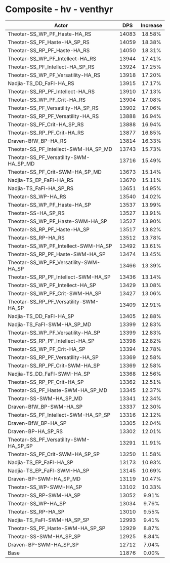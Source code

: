 # Composite - hv - venthyr
| Actor | DPS | Increase |
|---|:---:|:---:|
|Theotar-SS_WP_PF_Haste-HA_RS|14083|18.58%|
|Theotar-SS_PF_Haste-HA_SP_RS|14059|18.38%|
|Theotar-SS_RP_PF_Haste-HA_RS|14050|18.31%|
|Theotar-SS_WP_PF_Intellect-HA_RS|13944|17.41%|
|Theotar-SS_PF_Intellect-HA_SP_RS|13924|17.25%|
|Theotar-SS_WP_PF_Versatility-HA_RS|13918|17.20%|
|Nadjia-TS_DD_FaFl-HA_RS|13915|17.17%|
|Theotar-SS_RP_PF_Intellect-HA_RS|13910|17.13%|
|Theotar-SS_WP_PF_Crit-HA_RS|13904|17.08%|
|Theotar-SS_PF_Versatility-HA_SP_RS|13902|17.06%|
|Theotar-SS_RP_PF_Versatility-HA_RS|13888|16.94%|
|Theotar-SS_PF_Crit-HA_SP_RS|13888|16.94%|
|Theotar-SS_RP_PF_Crit-HA_RS|13877|16.85%|
|Draven-BfW_BP-HA_RS|13814|16.33%|
|Theotar-SS_PF_Intellect-SWM-HA_SP_MD|13743|15.73%|
|Theotar-SS_PF_Versatility-SWM-HA_SP_MD|13716|15.49%|
|Theotar-SS_PF_Crit-SWM-HA_SP_MD|13673|15.14%|
|Nadjia-TS_EP_FaFl-HA_RS|13670|15.11%|
|Nadjia-TS_FaFl-HA_SP_RS|13651|14.95%|
|Theotar-SS_WP-HA_RS|13540|14.02%|
|Theotar-SS_WP_PF_Haste-HA_SP|13537|13.99%|
|Theotar-SS-HA_SP_RS|13527|13.91%|
|Theotar-SS_WP_PF_Haste-SWM-HA_SP|13527|13.90%|
|Theotar-SS_RP_PF_Haste-HA_SP|13517|13.82%|
|Theotar-SS_RP-HA_RS|13512|13.78%|
|Theotar-SS_WP_PF_Intellect-SWM-HA_SP|13492|13.61%|
|Theotar-SS_RP_PF_Haste-SWM-HA_SP|13474|13.45%|
|Theotar-SS_WP_PF_Versatility-SWM-HA_SP|13466|13.39%|
|Theotar-SS_RP_PF_Intellect-SWM-HA_SP|13436|13.14%|
|Theotar-SS_WP_PF_Intellect-HA_SP|13429|13.08%|
|Theotar-SS_WP_PF_Crit-SWM-HA_SP|13427|13.06%|
|Theotar-SS_RP_PF_Versatility-SWM-HA_SP|13409|12.91%|
|Nadjia-TS_DD_FaFl-HA_SP|13405|12.88%|
|Nadjia-TS_FaFl-SWM-HA_SP_MD|13399|12.83%|
|Theotar-SS_WP_PF_Versatility-HA_SP|13399|12.83%|
|Theotar-SS_RP_PF_Intellect-HA_SP|13398|12.82%|
|Theotar-SS_WP_PF_Crit-HA_SP|13394|12.78%|
|Theotar-SS_RP_PF_Versatility-HA_SP|13369|12.58%|
|Theotar-SS_RP_PF_Crit-SWM-HA_SP|13369|12.58%|
|Nadjia-TS_DD_FaFl-SWM-HA_SP|13368|12.56%|
|Theotar-SS_RP_PF_Crit-HA_SP|13362|12.51%|
|Theotar-SS_PF_Haste-SWM-HA_SP_MD|13345|12.37%|
|Theotar-SS-SWM-HA_SP_MD|13341|12.34%|
|Draven-BfW_BP-SWM-HA_SP|13337|12.30%|
|Theotar-SS_PF_Intellect-SWM-HA_SP_SP|13316|12.12%|
|Draven-BfW_BP-HA_SP|13305|12.04%|
|Draven-BP-HA_SP_RS|13302|12.01%|
|Theotar-SS_PF_Versatility-SWM-HA_SP_SP|13291|11.91%|
|Theotar-SS_PF_Crit-SWM-HA_SP_SP|13250|11.58%|
|Nadjia-TS_EP_FaFl-HA_SP|13173|10.93%|
|Nadjia-TS_EP_FaFl-SWM-HA_SP|13145|10.69%|
|Draven-BP-SWM-HA_SP_MD|13119|10.47%|
|Theotar-SS_WP-SWM-HA_SP|13102|10.33%|
|Theotar-SS_RP-SWM-HA_SP|13052|9.91%|
|Theotar-SS_WP-HA_SP|13034|9.76%|
|Theotar-SS_RP-HA_SP|13010|9.55%|
|Nadjia-TS_FaFl-SWM-HA_SP_SP|12993|9.41%|
|Theotar-SS_PF_Haste-SWM-HA_SP_SP|12929|8.87%|
|Theotar-SS-SWM-HA_SP_SP|12925|8.84%|
|Draven-BP-SWM-HA_SP_SP|12712|7.04%|
|Base|11876|0.00%|

